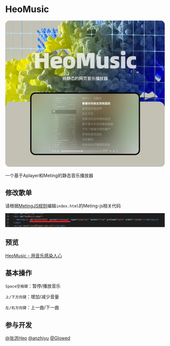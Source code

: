 # HeoMusic

![](/img/cover.webp)

一个基于Aplayer和Meting的静态音乐播放器

## 修改歌单

请根据[MetingJS规则](https://github.com/metowolf/MetingJS)编辑`index.html`的Meting-js相关代码

![修改id和server](/img/help.webp)

## 预览

[HeoMusic - 用音乐感染人心](https://music.zhheo.com/)

## 基本操作

`Space空格键`：暂停/播放音乐

`上/下方向键`：增加/减少音量

`左/右方向键`：上一曲/下一曲

## 参与开发

[@张洪Heo](https://github.com/zhheo)
[@anzhiyu](https://github.com/anzhiyu-c)
[@Glowed](https://github.com/Glowed)
